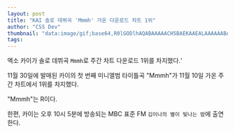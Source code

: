 ```yaml
---
layout: post
title: "KAI 솔로 데뷔곡 'Mmmh' 가온 다운로드 차트 1위"
author: "CSS Dev"
thumbnail: "data:image/gif;base64,R0lGODlhAQABAAAAACH5BAEKAAEALAAAAAABAAEAAAICTAEAOw=="
tags: 
---
```



엑소 카이가 솔로 데뷔곡 `Mmmh`로 주간 차트 다운로드 1위를 차지했다.‘

11월 30일에 발매된 카이의 첫 번째 미니앨범 타이틀곡 "Mmmh"가 11월 10일 가온 주간 차트에서 1위를 차지했다.

"Mmmh"는 R이다.

한편, 카이는 오후 10시 5분에 방송되는 MBC 표준 FM `김이나의 별이 빛나는 밤`에 출연한다.